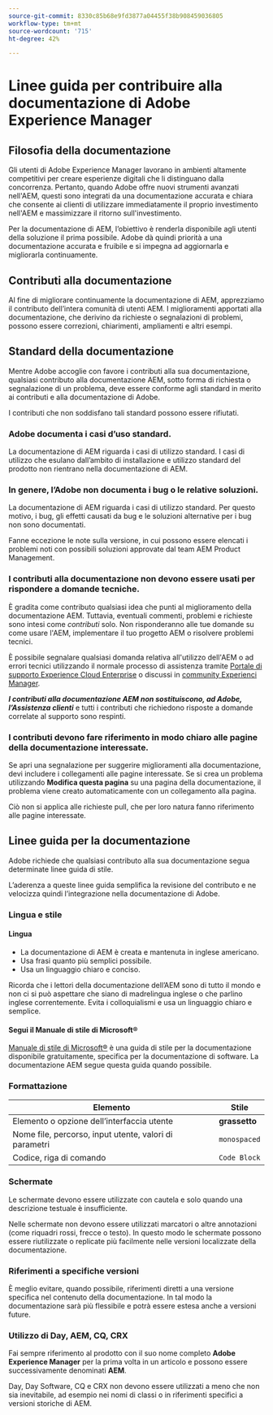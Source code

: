 ```yaml
---
source-git-commit: 8330c85b68e9fd3877a04455f38b908459036805
workflow-type: tm+mt
source-wordcount: '715'
ht-degree: 42%

---
```

# Linee guida per contribuire alla documentazione di Adobe Experience Manager

## Filosofia della documentazione

Gli utenti di Adobe Experience Manager lavorano in ambienti altamente competitivi per creare esperienze digitali che li distinguano dalla concorrenza. Pertanto, quando Adobe offre nuovi strumenti avanzati nell&#39;AEM, questi sono integrati da una documentazione accurata e chiara che consente ai clienti di utilizzare immediatamente il proprio investimento nell&#39;AEM e massimizzare il ritorno sull&#39;investimento.

Per la documentazione di AEM, l’obiettivo è renderla disponibile agli utenti della soluzione il prima possibile. Adobe dà quindi priorità a una documentazione accurata e fruibile e si impegna ad aggiornarla e migliorarla continuamente.

## Contributi alla documentazione

Al fine di migliorare continuamente la documentazione di AEM, apprezziamo il contributo dell’intera comunità di utenti AEM. I miglioramenti apportati alla documentazione, che derivino da richieste o segnalazioni di problemi, possono essere correzioni, chiarimenti, ampliamenti e altri esempi.

## Standard della documentazione

Mentre Adobe accoglie con favore i contributi alla sua documentazione, qualsiasi contributo alla documentazione AEM, sotto forma di richiesta o segnalazione di un problema, deve essere conforme agli standard in merito ai contributi e alla documentazione di Adobe.

I contributi che non soddisfano tali standard possono essere rifiutati.

### Adobe documenta i casi d’uso standard.

La documentazione di AEM riguarda i casi di utilizzo standard. I casi di utilizzo che esulano dall’ambito di installazione e utilizzo standard del prodotto non rientrano nella documentazione di AEM.

### In genere, l’Adobe non documenta i bug o le relative soluzioni.

La documentazione di AEM riguarda i casi di utilizzo standard. Per questo motivo, i bug, gli effetti causati da bug e le soluzioni alternative per i bug non sono documentati.

Fanne eccezione le note sulla versione, in cui possono essere elencati i problemi noti con possibili soluzioni approvate dal team AEM Product Management.

### I contributi alla documentazione non devono essere usati per rispondere a domande tecniche.

È gradita come contributo qualsiasi idea che punti al miglioramento della documentazione AEM. Tuttavia, eventuali commenti, problemi e richieste sono intesi come *contributi* solo. Non risponderanno alle tue domande su come usare l&#39;AEM, implementare il tuo progetto AEM o risolvere problemi tecnici.

È possibile segnalare qualsiasi domanda relativa all&#39;utilizzo dell&#39;AEM o ad errori tecnici utilizzando il normale processo di assistenza tramite [Portale di supporto Experience Cloud Enterprise](https://experienceleague.adobe.com/i?support-solution=General#support) o discussi in [community Experienci Manager](https://experienceleaguecommunities.adobe.com/t5/adobe-experience-manager/ct-p/adobe-experience-manager-community?lang=it).

***I contributi alla documentazione AEM non sostituiscono, ad Adobe, l’Assistenza clienti*** e tutti i contributi che richiedono risposte a domande correlate al supporto sono respinti.

### I contributi devono fare riferimento in modo chiaro alle pagine della documentazione interessate.

Se apri una segnalazione per suggerire miglioramenti alla documentazione, devi includere i collegamenti alle pagine interessate. Se si crea un problema utilizzando **Modifica questa pagina** su una pagina della documentazione, il problema viene creato automaticamente con un collegamento alla pagina.

Ciò non si applica alle richieste pull, che per loro natura fanno riferimento alle pagine interessate.

## Linee guida per la documentazione

Adobe richiede che qualsiasi contributo alla sua documentazione segua determinate linee guida di stile.

L’aderenza a queste linee guida semplifica la revisione del contributo e ne velocizza quindi l’integrazione nella documentazione di Adobe.

### Lingua e stile

#### Lingua

* La documentazione di AEM è creata e mantenuta in inglese americano.
* Usa frasi quanto più semplici possibile.
* Usa un linguaggio chiaro e conciso.

Ricorda che i lettori della documentazione dell’AEM sono di tutto il mondo e non ci si può aspettare che siano di madrelingua inglese o che parlino inglese correntemente. Evita i colloquialismi e usa un linguaggio chiaro e semplice.

#### Segui il Manuale di stile di Microsoft®

[Manuale di stile di Microsoft®](https://learn.microsoft.com/en-us/style-guide/welcome/) è una guida di stile per la documentazione disponibile gratuitamente, specifica per la documentazione di software. La documentazione AEM segue questa guida quando possibile.

### Formattazione

| Elemento | Stile |
|---|---|
| Elemento o opzione dell’interfaccia utente | **grassetto** |
| Nome file, percorso, input utente, valori di parametri | `monospaced` |
| Codice, riga di comando | ```Code Block``` |

### Schermate

Le schermate devono essere utilizzate con cautela e solo quando una descrizione testuale è insufficiente.

Nelle schermate non devono essere utilizzati marcatori o altre annotazioni (come riquadri rossi, frecce o testo). In questo modo le schermate possono essere riutilizzate o replicate più facilmente nelle versioni localizzate della documentazione.

### Riferimenti a specifiche versioni

È meglio evitare, quando possibile, riferimenti diretti a una versione specifica nel contenuto della documentazione. In tal modo la documentazione sarà più flessibile e potrà essere estesa anche a versioni future.

### Utilizzo di Day, AEM, CQ, CRX

Fai sempre riferimento al prodotto con il suo nome completo **Adobe Experience Manager** per la prima volta in un articolo e possono essere successivamente denominati **AEM**.

Day, Day Software, CQ e CRX non devono essere utilizzati a meno che non sia inevitabile, ad esempio nei nomi di classi o in riferimenti specifici a versioni storiche di AEM.